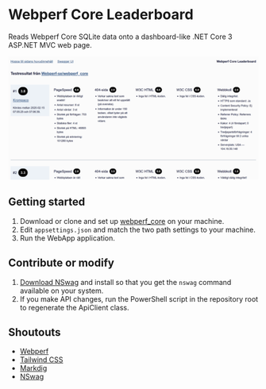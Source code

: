 # Webperf Core Leaderboard
Reads Webperf Core SQLite data onto a dashboard-like .NET Core 3 ASP.NET MVC web page.

![Screenshot](https://raw.githubusercontent.com/krompaco/webperf-leaderboard/master/docs/index-view.png)

## Getting started
1. Download or clone and set up [webperf_core](https://github.com/Webperf-se/webperf_core) on your machine.
2. Edit `appsettings.json` and match the two path settings to your machine.
3. Run the WebApp application.

## Contribute or modify
1. [Download NSwag](https://github.com/RicoSuter/NSwag) and install so that you get the `nswag` command available on your system.
2. If you make API changes, run the PowerShell script in the repository root to regenerate the ApiClient class.

## Shoutouts
* [Webperf](https://webperf.se/)
* [Tailwind CSS](https://tailwindcss.com/)
* [Markdig](https://github.com/lunet-io/markdig)
* [NSwag](https://github.com/RicoSuter/NSwag)